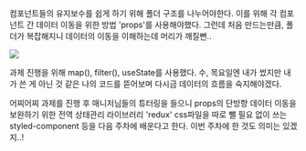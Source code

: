 컴포넌트들의 유지보수를 쉽게 하기 위해 폴더 구조를 나누어야한다.
이를 위해 각 컴포넌트 간 데이터 이동을 위한 방법 'props'를 사용해야했다.
그런데 처음 만드는만큼, 폴더가 복잡해지니 데이터의 이동을 이해하는데 머리가 깨질뻔..

<img src="https://user-images.githubusercontent.com/109060295/218324841-caee073e-7d8c-4f99-86aa-009f2d767fbd.png" />

과제 진행을 위해 map(), filter(), useState를 사용했다.
수, 목요일엔 내가 썼지만 내가 쓴 게 아닌 것 같은 나의 코드를 뜯어보며 
다시금 데이터의 흐름을 숙지해야겠다.

어찌어찌 과제를 진행 후 매니저님들의 튜터링을 들으니
props의 단방향 데이터  이동을 보완하기 위한 전역 상태관리 라이브러리 'redux'
css파일을 따로 뺄 필요 없이 쓰는 styled-component 등을 다음 주차에 배운다고 한다.
이번 주차에 한 것도 의미는 있겠지..!
